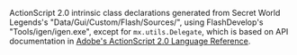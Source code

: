 ActionScript 2.0 intrinsic class declarations generated from Secret World Legends's "Data/Gui/Custom/Flash/Sources/", using FlashDevelop's "Tools/igen/igen.exe", except for `mx.utils.Delegate`, which is based on API documentation in [Adobe's ActionScript 2.0 Language Reference](http://help.adobe.com/en_US/FlashPlatform/reference/actionscript/2/help.html?content=Part2_AS2_LangRef_1.html).
